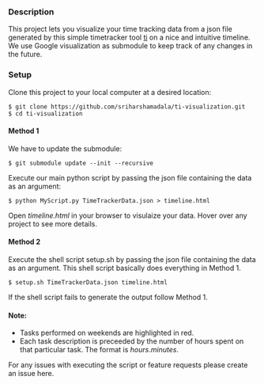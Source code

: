 ### Description
This project lets you visualize your time tracking data from a json file generated by this simple timetracker tool [ti](https://github.com/tbekolay/ti) on a nice and intuitive timeline. We use Google visualization as submodule to keep track of any changes in the future. 

### Setup
Clone this project to your local computer at a desired location:  
```shell
$ git clone https://github.com/sriharshamadala/ti-visualization.git
$ cd ti-visualization
```

#### Method 1
We have to update the submodule:
```shell
$ git submodule update --init --recursive
```
Execute our main python script by passing the json file containing the data as an argument:
```shell
$ python MyScript.py TimeTrackerData.json > timeline.html
```
Open _timeline.html_ in your browser to visulaize your data. Hover over any project to see more details.

#### Method 2
Execute the shell script setup.sh by passing the json file containing the data as an argument. This shell script basically does everything in Method 1.
```shell
$ setup.sh TimeTrackerData.json timeline.html
```
If the shell script fails to generate the output follow Method 1.

#### Note:
* Tasks performed on weekends are highlighted in red.
* Each task description is preceeded by the number of hours spent on that particular task. The format is _hours_._minutes_.

For any issues with executing the script or feature requests please create an issue here.
